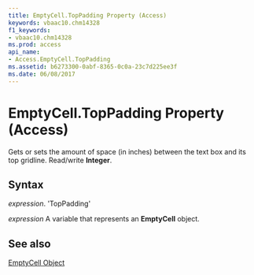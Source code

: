 ```yaml
---
title: EmptyCell.TopPadding Property (Access)
keywords: vbaac10.chm14328
f1_keywords:
- vbaac10.chm14328
ms.prod: access
api_name:
- Access.EmptyCell.TopPadding
ms.assetid: b6273300-0abf-8365-0c0a-23c7d225ee3f
ms.date: 06/08/2017
---
```



# EmptyCell.TopPadding Property (Access)

Gets or sets the amount of space (in inches) between the text box and its top gridline. Read/write  **Integer**.


## Syntax

 _expression_. 'TopPadding'

 _expression_ A variable that represents an **EmptyCell** object.


## See also


[EmptyCell Object](Access.EmptyCell.md)

